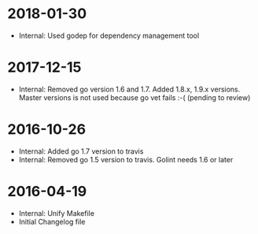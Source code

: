 2018-01-30
==========
* Internal: Used godep for dependency management tool

2017-12-15
==========
* Internal: Removed go version 1.6 and 1.7. Added 1.8.x, 1.9.x versions. Master versions is not used because go vet fails :-( (pending to review)

2016-10-26
==========
* Internal: Added go 1.7 version to travis
* Internal: Removed go 1.5 version to travis. Golint needs 1.6 or later

2016-04-19
==========
* Internal: Unify Makefile
* Initial Changelog file
